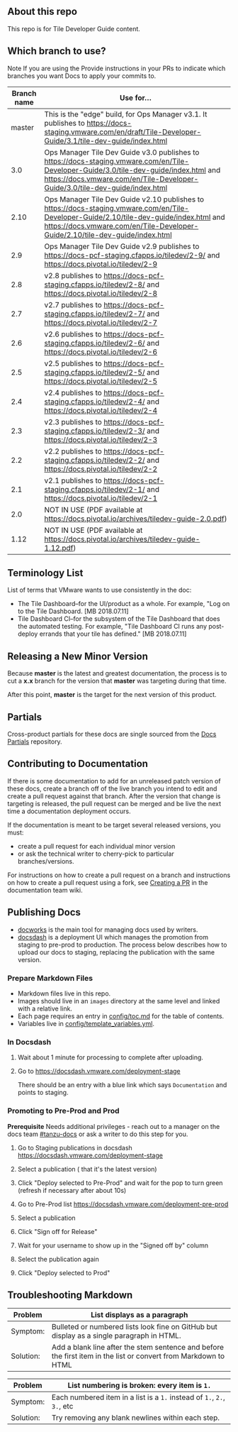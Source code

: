## About this repo

This repo is for Tile Developer Guide content.

## Which branch to use?

<p class="note">
<span class="note__title">Note</span>
If you are using the Provide instructions in your PRs to indicate which branches you want Docs to apply your commits to.
</p>




| Branch name | Use for… |
|-------------| ------|
| master      | This is the "edge" build, for Ops Manager v3.1. It publishes to https://docs-staging.vmware.com/en/draft/Tile-Developer-Guide/3.1/tile-dev-guide/index.html |
| 3.0       | Ops Manager Tile Dev Guide v3.0 publishes to https://docs-staging.vmware.com/en/Tile-Developer-Guide/3.0/tile-dev-guide/index.html and https://docs.vmware.com/en/Tile-Developer-Guide/3.0/tile-dev-guide/index.html |
| 2.10      | Ops Manager Tile Dev Guide v2.10 publishes to https://docs-staging.vmware.com/en/Tile-Developer-Guide/2.10/tile-dev-guide/index.html and https://docs.vmware.com/en/Tile-Developer-Guide/2.10/tile-dev-guide/index.html |
| 2.9       | Ops Manager Tile Dev Guide v2.9 publishes to https://docs-pcf-staging.cfapps.io/tiledev/2-9/  and https://docs.pivotal.io/tiledev/2-9 |
| 2.8       | v2.8 publishes to https://docs-pcf-staging.cfapps.io/tiledev/2-8/ and https://docs.pivotal.io/tiledev/2-8 |
| 2.7       | v2.7 publishes to https://docs-pcf-staging.cfapps.io/tiledev/2-7/ and https://docs.pivotal.io/tiledev/2-7 |
| 2.6       | v2.6 publishes to https://docs-pcf-staging.cfapps.io/tiledev/2-6/ and https://docs.pivotal.io/tiledev/2-6 |
| 2.5       | v2.5 publishes to https://docs-pcf-staging.cfapps.io/tiledev/2-5/ and https://docs.pivotal.io/tiledev/2-5 |
| 2.4         | v2.4 publishes to https://docs-pcf-staging.cfapps.io/tiledev/2-4/ and https://docs.pivotal.io/tiledev/2-4 |
| 2.3         | v2.3 publishes to https://docs-pcf-staging.cfapps.io/tiledev/2-3/ and https://docs.pivotal.io/tiledev/2-3 |
| 2.2         | v2.2 publishes to https://docs-pcf-staging.cfapps.io/tiledev/2-2/ and https://docs.pivotal.io/tiledev/2-2 |
| 2.1         | v2.1 publishes to https://docs-pcf-staging.cfapps.io/tiledev/2-1/ and https://docs.pivotal.io/tiledev/2-1 |
| 2.0         | NOT IN USE (PDF available at https://docs.pivotal.io/archives/tiledev-guide-2.0.pdf) |
| 1.12        | NOT IN USE (PDF available at https://docs.pivotal.io/archives/tiledev-guide-1.12.pdf) |

## Terminology List

List of terms that VMware wants to use consistently in the doc:

+ The Tile Dashboard–for the UI/product as a whole. For example, "Log on to the Tile Dashboard. [MB 2018.07.11]
+ Tile Dashboard CI–for the subsystem of the Tile Dashboard that does the automated testing. For example, "Tile Dashboard CI runs any post-deploy errands that your tile has defined." [MB 2018.07.11]

## Releasing a New Minor Version

Because **master** is the latest and greatest documentation, the process is to cut a **x.x** branch
for the version that **master** was targeting during that time.

After this point, **master** is the target for the next version of this product.

## Partials

Cross-product partials for these docs are single sourced from the [Docs Partials](https://github.com/pivotal-cf/docs-partials) repository.

## Contributing to Documentation

If there is some documentation to add for an unreleased patch version of these docs, create a branch off of the live branch
you intend to edit and create a pull request against that branch.
After the version that change is targeting is released, the pull request can be merged and be live
the next time a documentation deployment occurs.

If the documentation is meant to be target several released versions, you must:

- create a pull request for each individual minor version
- or ask the technical writer to cherry-pick to particular branches/versions.

For instructions on how to create a pull request on a branch and instructions on how to create a
pull request using a fork, see
[Creating a PR](https://docs-wiki.sc2-04-pcf1-apps.oc.vmware.com/wiki/external/create-pr.html)
in the documentation team wiki.

## Publishing Docs

- [docworks](https://docworks.vmware.com/) is the main tool for managing docs used by writers.
- [docsdash](https://docsdash.vmware.com/) is a deployment UI which manages the promotion from
staging to pre-prod to production. The process below describes how to upload our docs to staging,
replacing the publication with the same version.

### Prepare Markdown Files

- Markdown files live in this repo.
- Images should live in an `images` directory at the same level and linked with a relative link.
- Each page requires an entry in [config/toc.md](config/toc.md) for the table of contents.
- Variables live in [config/template_variables.yml](config/template_variables.yml).

### In Docsdash

1. Wait about 1 minute for processing to complete after uploading.
2. Go to https://docsdash.vmware.com/deployment-stage

   There should be an entry with a blue link which says `Documentation` and points to staging.

### Promoting to Pre-Prod and Prod

**Prerequisite** Needs additional privileges - reach out to a manager on the docs team [#tanzu-docs](https://vmware.slack.com/archives/C055V2M0H) or ask a writer to do this step for you.

1. Go to Staging publications in docsdash
  https://docsdash.vmware.com/deployment-stage

2. Select a publication ( that it's the latest version)

3. Click "Deploy selected to Pre-Prod" and wait for the pop to turn green (refresh if necessary after about 10s)

4. Go to Pre-Prod list
  https://docsdash.vmware.com/deployment-pre-prod

5. Select a publication

6. Click "Sign off for Release"

7. Wait for your username to show up in the "Signed off by" column

8. Select the publication again

9. Click "Deploy selected to Prod"

## Troubleshooting Markdown

| Problem | List displays as a paragraph |
|---------|-----------|
| Symptom:| Bulleted or numbered lists look fine on GitHub but display as a single paragraph in HTML.|
| Solution: | Add a blank line after the stem sentence and before the first item in the list or convert from Markdown to HTML|

| Problem | List numbering is broken: every item is `1.` |
|---------|-----------|
| Symptom:| Each numbered item in a list is a `1.` instead of `1.`, `2.`, `3.`, etc|
| Solution: | Try removing any blank newlines within each step.|
